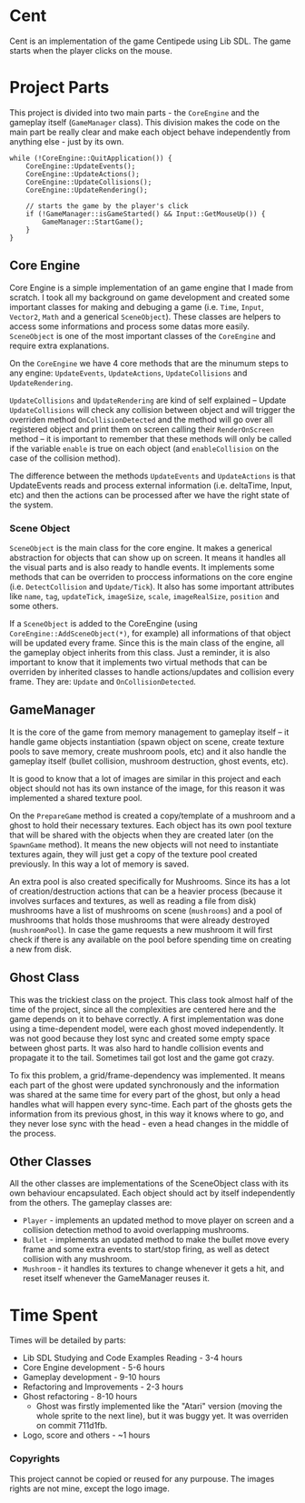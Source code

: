 
# Cent
Cent is an implementation of the game Centipede using Lib SDL. 
The game starts when the player clicks on the mouse.

# Project Parts
This project is divided into two main parts - the `CoreEngine` and the gameplay itself (`GameManager` class). This division makes the code on the main part be really clear and make each object behave independently from anything else - just by its own.

    while (!CoreEngine::QuitApplication()) {
        CoreEngine::UpdateEvents();
        CoreEngine::UpdateActions();
        CoreEngine::UpdateCollisions();
        CoreEngine::UpdateRendering();

        // starts the game by the player's click
        if (!GameManager::isGameStarted() && Input::GetMouseUp()) {
            GameManager::StartGame();
        }
    }

## Core Engine
Core Engine is a simple implementation of an game engine that I made from scratch. I took all my background on game development and created some important classes for making and debuging a game (i.e. `Time`, `Input`, `Vector2`, `Math` and a generical `SceneObject`). These classes are helpers to access some informations and process some datas more easily. `SceneObject` is one of the most important classes of the `CoreEngine` and require extra explanations.

On the `CoreEngine` we have 4 core methods that are the minumum steps to any engine: `UpdateEvents`, `UpdateActions`, `UpdateCollisions` and `UpdateRendering`.

`UpdateCollisions` and `UpdateRendering` are kind of self explained – Update `UpdateCollisions` will check any collision between object and will trigger the overriden method `OnCollisionDetected` and the method will go over all registered object and print them on screen calling their `RenderOnScreen` method – it is important to remember that these methods will only be called if the variable `enable` is true on each object (and `enableCollision` on the case of the collision method).

The difference between the methods `UpdateEvents` and `UpdateActions` is that UpdateEvents reads and process external information (i.e. deltaTime, Input, etc) and then the actions can be processed after we have the right state of the system.

### Scene Object
`SceneObject` is the main class for the core engine. It makes a generical abstraction for objects that can show up on screen. It means it handles all the visual parts and is also ready to handle events. It implements some methods that can be overriden to proccess informations on the core engine (i.e. `DetectCollision` and `Update/Tick`). It also has some important attributes like `name`, `tag`, `updateTick`,  `imageSize`, `scale`, `imageRealSize`,  `position` and some others.

If a `SceneObject` is added to the CoreEngine (using `CoreEngine::AddSceneObject(*)`, for example) all informations of that object will be updated every frame. Since this is the main class of the engine, all the gameplay object inherits from this class.
Just a reminder, it is also important to know that it implements two virtual methods that can be overriden by inherited classes  to handle actions/updates and collision every frame. They are: `Update` and `OnCollisionDetected`.

## GameManager
It is the core of the game from memory management to gameplay itself – it handle game objects instantiation (spawn object on scene, create texture pools to save memory, create mushroom pools, etc) and it also handle the gameplay itself (bullet collision, mushroom destruction, ghost events, etc).

It is good to know that a lot of images are similar in this project and each object should not has its own instance of the image, for this reason it was implemented a shared texture pool.

On the `PrepareGame` method is created a copy/template of a mushroom and a ghost to hold their necessary textures. Each object has its own pool texture that will be shared with the objects when they are created later (on the `SpawnGame` method). It means the new objects will not need to instantiate textures again, they will just get a copy of the texture pool created previously. In this way a lot of memory is saved.

An extra pool is also created specifically for Mushrooms. Since its has a lot of creation/destruction actions that can be a heavier process (because it involves surfaces and textures, as well as reading a file from disk) mushrooms have a list of mushrooms on scene (`mushrooms`) and a pool of mushrooms that holds those mushrooms that were already destroyed (`mushroomPool`). In case the game requests a new mushroom it will first check if there is any available on the pool before spending time on creating a new from disk.

## Ghost Class
This was the trickiest class on the project. This class took almost half of the time of the project, since all the complexities are centered here and the game depends on it to behave correctly. A first implementation was done using a time-dependent model, were each ghost moved independently. It was not good because they lost sync and created some empty space between ghost parts. It was also hard to handle collision events and propagate it to the tail. Sometimes tail got lost and the game got crazy.

To fix this problem, a grid/frame-dependency was implemented. It means each part of the ghost were updated synchronously and the information was shared at the same time for every part of the ghost, but only a head handles what will happen every sync-time.  Each part of the ghosts gets the information from its previous ghost, in this way it knows where to go, and they never lose sync with the head - even a head changes in the middle of the process.


## Other Classes
All the other classes are implementations of the SceneObject class with its own behaviour encapsulated. Each object should act by itself independently from the others. The gameplay classes are:
 - `Player` - implements an updated method to move player on screen and a collision detection method to avoid overlapping mushrooms.
 - `Bullet` - implements an updated method to make the bullet move every frame and some extra events to start/stop firing, as well as detect collision with any mushroom.
 - `Mushroom` - it handles its textures to change whenever it gets a hit, and reset itself whenever the GameManager reuses it.

# Time Spent
Times will be detailed by parts:
 - Lib SDL Studying and Code Examples Reading - 3-4 hours
 - Core Engine development - 5-6 hours
 - Gameplay development - 9-10 hours
 - Refactoring and Improvements - 2-3 hours
 - Ghost refactoring - 8-10 hours
	 - Ghost was firstly implemented like the "Atari" version (moving the whole sprite to the next line), but it was buggy yet. It was overriden on commit 711d1fb.
- Logo, score and others - ~1 hours

### Copyrights
This project cannot be copied or reused for any purpouse. The images rights are not mine, except the logo image.
